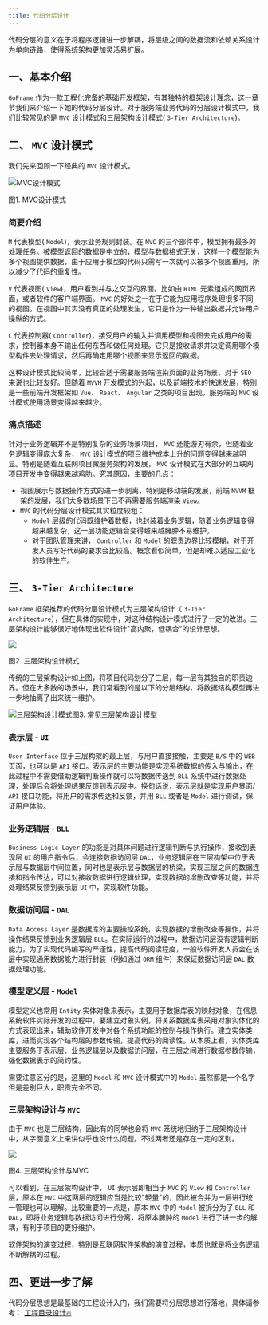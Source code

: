```yaml
---
title: 代码分层设计
---
```


代码分层的意义在于将程序逻辑进一步解耦，将层级之间的数据流和依赖关系设计为单向链路，使得系统架构更加灵活易扩展。

## 一、基本介绍

`GoFrame` 作为一款工程化完备的基础开发框架，有其独特的框架设计理念，这一章节我们来介绍一下她的代码分层设计。对于服务端业务代码的分层设计模式中，我们比较常见的是 `MVC` 设计模式和三层架构设计模式( `3-Tier Architecture`)。

## 二、 `MVC` 设计模式

我们先来回顾一下经典的 `MVC` 设计模式。

![MVC设计模式](/download/thumbnails/3672442/image2021-1-5_0-4-8.png?version=1&modificationDate=1609776248307&api=v2)

图1\. MVC设计模式

### 简要介绍

`M` 代表模型( `Model`)，表示业务规则封装。在 `MVC` 的三个部件中，模型拥有最多的处理任务。被模型返回的数据是中立的，模型与数据格式无关，这样一个模型能为多个视图提供数据，由于应用于模型的代码只需写一次就可以被多个视图重用，所以减少了代码的重复性。

`V` 代表视图( `View`)，用户看到并与之交互的界面。比如由 `HTML` 元素组成的网页界面，或者软件的客户端界面。 `MVC` 的好处之一在于它能为应用程序处理很多不同的视图。在视图中其实没有真正的处理发生，它只是作为一种输出数据并允许用户操纵的方式。

`C` 代表控制器( `Controller`)，接受用户的输入并调用模型和视图去完成用户的需求，控制器本身不输出任何东西和做任何处理。它只是接收请求并决定调用哪个模型构件去处理请求，然后再确定用哪个视图来显示返回的数据。

这种设计模式比较简单，比较合适于需要服务端渲染页面的业务场景，对于 `SEO` 来说也比较友好。但随着 `MVVM` 开发模式的兴起，以及前端技术的快速发展，特别是一些前端开发框架如 `Vue`、 `React`、 `Angular` 之类的项目出现，服务端的 `MVC` 设计模式使用场景变得越来越少。

### 痛点描述

针对于业务逻辑并不是特别复杂的业务场景项目， `MVC` 还能游刃有余，但随着业务逻辑变得庞大复杂， `MVC` 设计模式的项目维护成本上升的问题变得越来越明显。特别是随着互联网项目微服务架构的发展， `MVC` 设计模式在大部分的互联网项目开发中变得越来越鸡肋。究其原因，主要的几点：

- 视图展示与数据操作方式的进一步剥离，特别是移动端的发展，前端 `MVVM` 框架的发展，我们大多数场景下已不再需要服务端渲染 `View`。
- `MVC` 的代码分层设计模式其实粒度较粗：
  - `Model` 层级的代码既维护着数据，也封装着业务逻辑，随着业务逻辑变得越来越复杂，这一层功能逻辑会变得越来越臃肿不易维护。
  - 对于团队管理来讲， `Controller` 和 `Model` 的职责边界比较模糊，对于开发人员写好代码的要求会比较高。概念看似简单，但是却难以适应工业化的软件生产。

## 三、 `3-Tier Architecture`

`GoFrame` 框架推荐的代码分层设计模式为三层架构设计（ `3-Tier Architecture`），但在具体的实现中，对这种结构设计模式进行了一定的改进。三层架构设计能够很好地体现出软件设计"高内聚，低耦合"的设计思想。

![](/download/thumbnails/3672442/image2021-1-5_1-0-5.png?version=1&modificationDate=1609779605768&api=v2)

图2\. 三层架构设计模式

传统的三层架构设计如上图，将项目代码划分了三层，每一层有其独自的职责边界。但在大多数的场景中，我们常看到的是以下的分层结构，将数据结构模型再进一步地抽离了出来统一维护。

![三层架构设计模式](/download/attachments/3672442/image2021-1-5_0-52-35.png?version=1&modificationDate=1609779155520&api=v2)图3\. 常见三层架构设计模型

### 表示层 \- `UI`

`User Interface` 位于三层构架的最上层，与用户直接接触，主要是 `B/S` 中的 `WEB` 页面，也可以是 `API` 接口。表示层的主要功能是实现系统数据的传入与输出，在此过程中不需要借助逻辑判断操作就可以将数据传送到 `BLL` 系统中进行数据处理，处理后会将处理结果反馈到表示层中。换句话说，表示层就是实现用户界面/ `API` 接口功能，将用户的需求传达和反馈，并用 `BLL` 或者是 `Model` 进行调试，保证用户体验。

### 业务逻辑层 - `BLL`

`Business Logic Layer` 的功能是对具体问题进行逻辑判断与执行操作，接收到表现层 `UI` 的用户指令后，会连接数据访问层 `DAL`，业务逻辑层在三层构架中位于表示层与数据层中间位置，同时也是表示层与数据层的桥梁，实现三层之间的数据连接和指令传达，可以对接收数据进行逻辑处理，实现数据的增删改查等功能，并将处理结果反馈到表示层 `UI` 中，实现软件功能。

### 数据访问层 - `DAL`

`Data Access Layer` 是数据库的主要操控系统，实现数据的增删改查等操作，并将操作结果反馈到业务逻辑层 `BLL`。在实际运行的过程中，数据访问层没有逻辑判断能力，为了实现代码编写的严谨性，提高代码阅读程度，一般软件开发人员会在该层中实现通用数据能力进行封装（例如通过 `ORM` 组件）来保证数据访问层 `DAL` 数据处理功能。

### 模型定义层 - `Model`

模型定义也常用 `Entity` 实体对象来表示，主要用于数据库表的映射对象，在信息系统软件实际开发的过程中，要建立对象实例，将关系数据库表采用对象实体化的方式表现出来，辅助软件开发中对各个系统功能的控制与操作执行。建立实体类库，进而实现各个结构层的参数传输，提高代码的阅读性。从本质上看，实体类库主要服务于表示层、业务逻辑层以及数据访问层，在三层之间进行数据参数传输，强化数据表示的简约性。

需要注意区分的是，这里的 `Model` 和 `MVC` 设计模式中的 `Model` 虽然都是一个名字但是差别巨大，职责完全不同。

### 三层架构设计与 `MVC`

由于 `MVC` 也是三层结构，因此有的同学也会将 `MVC` 笼统地归纳于三层架构设计中，从字面意义上来讲似乎也没什么问题。不过两者还是存在一定的区别。

![](/download/attachments/3672442/image2021-1-5_19-8-47.png?version=1&modificationDate=1609844927551&api=v2)

图4\. 三层架构设计与MVC

可以看到，在三层架构设计中， `UI` 表示层即相当于 `MVC` 的 `View` 和 `Controller` 层，原本在 `MVC` 中这两层的逻辑应当是比较"轻量"的，因此被合并为一层进行统一管理也可以理解。比较重要的一点是，原本 `MVC` 中的 `Model` 被拆分为了 `BLL` 和 `DAL`，即将业务逻辑与数据访问进行分离，将原本臃肿的 `Model` 进行了进一步的解耦，有利于项目的更好维护。

软件架构的演变过程，特别是互联网软件架构的演变过程，本质也就是将业务逻辑不断解耦的过程。

## 四、更进一步了解

代码分层思想是最基础的工程设计入门，我们需要将分层思想进行落地，具体请参考： [工程目录设计🔥](/docs/框架设计/工程开发设计/工程目录设计)